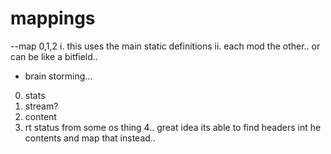 # mappings
--map 0,1,2
i. this uses the main static definitions
ii. each mod the other..  or can be like a bitfield..
- brain storming... 
0. stats
1. stream?
2. content
3. rt status from some os thing
4.. great idea its able to find headers int he contents and map that instead.. 
